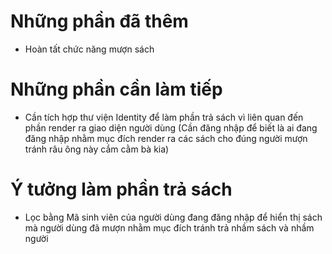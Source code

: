 # Những phần đã thêm

- Hoàn tất chức năng mượn sách

# Những phần cần làm tiếp

- Cần tích hợp thư viện Identity để làm phần trả sách vì liên quan đến phần render ra giao diện người dùng (Cần đăng nhập để biết là ai đang đăng nhập nhằm mục đích render ra các sách cho đúng người mượn tránh râu ông này cắm cằm bà kia)

# Ý tưởng làm phần trả sách

- Lọc bằng Mã sinh viên của người dùng đang đăng nhập để hiển thị sách mà người dùng đã mượn nhằm mục đích tránh trả nhầm sách và nhầm người
